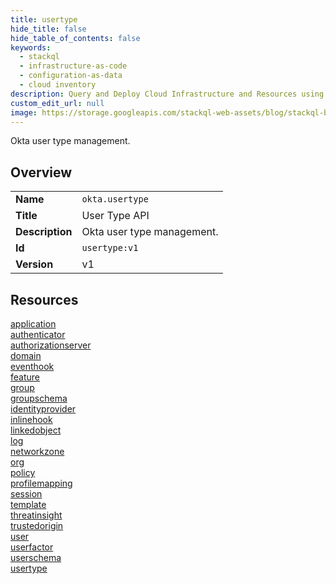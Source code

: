 ```yaml
---
title: usertype
hide_title: false
hide_table_of_contents: false
keywords:
  - stackql
  - infrastructure-as-code
  - configuration-as-data
  - cloud inventory
description: Query and Deploy Cloud Infrastructure and Resources using SQL
custom_edit_url: null
image: https://storage.googleapis.com/stackql-web-assets/blog/stackql-blog-post-featured-image.png
---
```

Okta user type management.  
    

## Overview
<table><tbody>
<tr><td><b>Name</b></td><td><code>okta.usertype</code></td></tr>
<tr><td><b>Title</b></td><td>User Type API</td></tr>
<tr><td><b>Description</b></td><td>Okta user type management.</td></tr>
<tr><td><b>Id</b></td><td><code>usertype:v1</code></td></tr>
<tr><td><b>Version</b></td><td>v1</td></tr>
</tbody></table>

## Resources
<div class="row">
<div class="providerDocColumn">
<a href="/docs/providers/okta/usertype/application">application</a><br />
<a href="/docs/providers/okta/usertype/authenticator">authenticator</a><br />
<a href="/docs/providers/okta/usertype/authorizationserver">authorizationserver</a><br />
<a href="/docs/providers/okta/usertype/domain">domain</a><br />
<a href="/docs/providers/okta/usertype/eventhook">eventhook</a><br />
<a href="/docs/providers/okta/usertype/feature">feature</a><br />
<a href="/docs/providers/okta/usertype/group">group</a><br />
<a href="/docs/providers/okta/usertype/groupschema">groupschema</a><br />
<a href="/docs/providers/okta/usertype/identityprovider">identityprovider</a><br />
<a href="/docs/providers/okta/usertype/inlinehook">inlinehook</a><br />
<a href="/docs/providers/okta/usertype/linkedobject">linkedobject</a><br />
<a href="/docs/providers/okta/usertype/log">log</a><br />
</div>
<div class="providerDocColumn">
<a href="/docs/providers/okta/usertype/networkzone">networkzone</a><br />
<a href="/docs/providers/okta/usertype/org">org</a><br />
<a href="/docs/providers/okta/usertype/policy">policy</a><br />
<a href="/docs/providers/okta/usertype/profilemapping">profilemapping</a><br />
<a href="/docs/providers/okta/usertype/session">session</a><br />
<a href="/docs/providers/okta/usertype/template">template</a><br />
<a href="/docs/providers/okta/usertype/threatinsight">threatinsight</a><br />
<a href="/docs/providers/okta/usertype/trustedorigin">trustedorigin</a><br />
<a href="/docs/providers/okta/usertype/user">user</a><br />
<a href="/docs/providers/okta/usertype/userfactor">userfactor</a><br />
<a href="/docs/providers/okta/usertype/userschema">userschema</a><br />
<a href="/docs/providers/okta/usertype/usertype">usertype</a><br />
</div>
</div>
